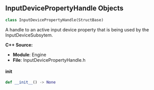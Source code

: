 ## InputDevicePropertyHandle Objects

```python
class InputDevicePropertyHandle(StructBase)
```

A handle to an active input device property that is being used by the InputDeviceSubsytem.

**C++ Source:**

- **Module**: Engine
- **File**: InputDevicePropertyHandle.h

<a id="unreal.InputDevicePropertyHandle.__init__"></a>

#### __init__

```python
def __init__() -> None
```

<a id="unreal.MeshInstancingSettings"></a>